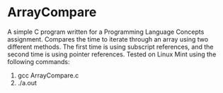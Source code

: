 # ArrayCompare
 A simple C program written for a Programming Language Concepts assignment. Compares the time to iterate through an array using two different methods.
 The first time is using subscript references, and the second time is using pointer references.
 Tested on Linux Mint using the following commands:
 1. gcc ArrayCompare.c
 2. ./a.out
